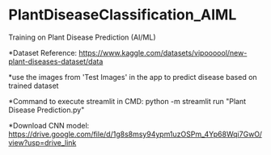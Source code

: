 # PlantDiseaseClassification_AIML
Training on Plant Disease Prediction (AI/ML)

*Dataset Reference:
https://www.kaggle.com/datasets/vipoooool/new-plant-diseases-dataset/data

*use the images from 'Test Images' in the app to predict disease based on trained dataset

*Command to execute streamlit in CMD:
python -m streamlit run "Plant Disease Prediction.py"

*Download CNN model:
https://drive.google.com/file/d/1g8s8msy94ypm1uzOSPm_4Yp68Wqi7GwO/view?usp=drive_link
